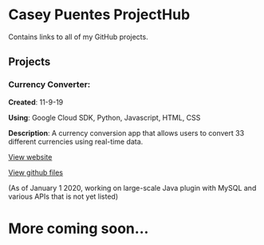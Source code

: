 # Casey Puentes ProjectHub
Contains links to all of my GitHub projects.

## Projects
### Currency Converter:
__Created__: 11-9-19

__Using__: Google Cloud SDK, Python, Javascript, HTML, CSS

__Description__: A currency conversion app that allows users to convert 33 different currencies using real-time data.

[View website](https://bit.ly/2NB8IF1)

[View github files](https://github.com/puentesca/CurrencyConverter/tree/master)

(As of January 1 2020, working on large-scale Java plugin with MySQL and various APIs that is not yet listed)

# More coming soon...
